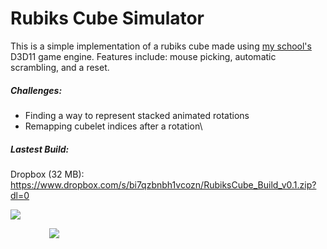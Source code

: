 # Rubiks Cube Simulator

This is a simple implementation of a rubiks cube made using [my school's](http://digitalartsandentertainment.be/) D3D11 game engine. Features include: mouse picking, automatic scrambling, and a reset.

##### Challenges:
- Finding a way to represent stacked animated rotations
- Remapping cubelet indices after a rotation\

##### Lastest Build:
Dropbox (32 MB): https://www.dropbox.com/s/bi7qzbnbh1vcozn/RubiksCube_Build_v0.1.zip?dl=0

![](http://i.imgur.com/NBhZScA.png)

<p style="margin-left: auto; margin-right: auto; width: 380px">
<img src="http://i.imgur.com/uHzoDOL.gif" />
</p>
